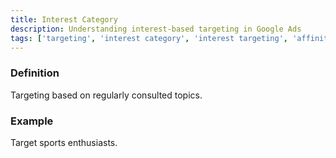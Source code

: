 ```yaml
---
title: Interest Category
description: Understanding interest-based targeting in Google Ads
tags: ['targeting', 'interest category', 'interest targeting', 'affinity audiences', 'behavioral targeting', 'google ads']
---
```


### Definition
Targeting based on regularly consulted topics.

### Example
Target sports enthusiasts.